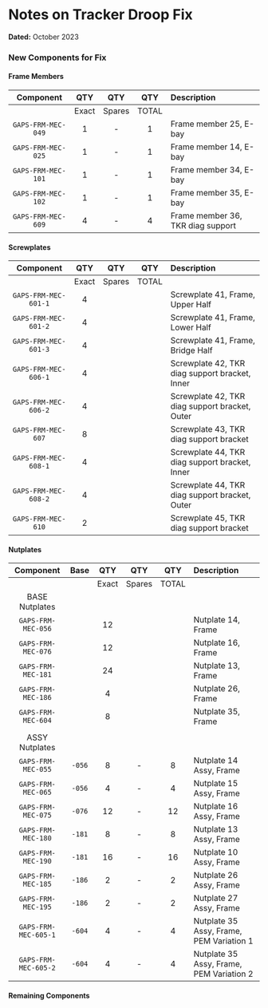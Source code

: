 # Notes on Tracker Droop Fix

**Dated:** October 2023

### New Components for Fix

#### Frame Members

|     Component      |  QTY  |  QTY   |  QTY  | Description                       |
|:------------------:|:-----:|:------:|:-----:|:----------------------------------|
|                    | Exact | Spares | TOTAL |                                   |
| `GAPS-FRM-MEC-049` |   1   |   -    |   1   | Frame member 25, E-bay            |
| `GAPS-FRM-MEC-025` |   1   |   -    |   1   | Frame member 14, E-bay            |
| `GAPS-FRM-MEC-101` |   1   |   -    |   1   | Frame member 34, E-bay            |
| `GAPS-FRM-MEC-102` |   1   |   -    |   1   | Frame member 35, E-bay            |
| `GAPS-FRM-MEC-609` |   4   |   -    |   4   | Frame member 36, TKR diag support |

#### Screwplates

|      Component       |  QTY  |  QTY   |  QTY  | Description                                    |
|:--------------------:|:-----:|:------:|:-----:|:-----------------------------------------------|
|                      | Exact | Spares | TOTAL |                                                |
| `GAPS-FRM-MEC-601-1` |   4   |        |       | Screwplate 41, Frame, Upper Half               |
| `GAPS-FRM-MEC-601-2` |   4   |        |       | Screwplate 41, Frame, Lower Half               |
| `GAPS-FRM-MEC-601-3` |   4   |        |       | Screwplate 41, Frame, Bridge Half              |
| `GAPS-FRM-MEC-606-1` |   4   |        |       | Screwplate 42, TKR diag support bracket, Inner |
| `GAPS-FRM-MEC-606-2` |   4   |        |       | Screwplate 42, TKR diag support bracket, Outer |
|  `GAPS-FRM-MEC-607`  |   8   |        |       | Screwplate 43, TKR diag support bracket        |
| `GAPS-FRM-MEC-608-1` |   4   |        |       | Screwplate 44, TKR diag support bracket, Inner |
| `GAPS-FRM-MEC-608-2` |   4   |        |       | Screwplate 44, TKR diag support bracket, Outer |
|  `GAPS-FRM-MEC-610`  |   2   |        |       | Screwplate 45, TKR diag support bracket        |

#### Nutplates

|      Component       |  Base  |  QTY  |  QTY   |  QTY  | Description                              |
|:--------------------:|:------:|:-----:|:------:|:-----:|:-----------------------------------------|
|                      |        | Exact | Spares | TOTAL |                                          |
|    BASE Nutplates    |        |       |        |       |                                          |
|  `GAPS-FRM-MEC-056`  |        |  12   |        |       | Nutplate 14, Frame                       |
|  `GAPS-FRM-MEC-076`  |        |  12   |        |       | Nutplate 16, Frame                       |
|  `GAPS-FRM-MEC-181`  |        |  24   |        |       | Nutplate 13, Frame                       |
|  `GAPS-FRM-MEC-186`  |        |   4   |        |       | Nutplate 26, Frame                       |
|  `GAPS-FRM-MEC-604`  |        |   8   |        |       | Nutplate 35, Frame                       |
|                      |        |       |        |       |                                          |
|    ASSY Nutplates    |        |       |        |       |                                          |
|  `GAPS-FRM-MEC-055`  | `-056` |   8   |   -    |   8   | Nutplate 14 Assy, Frame                  |
|  `GAPS-FRM-MEC-065`  | `-056` |   4   |   -    |   4   | Nutplate 15 Assy, Frame                  |
|  `GAPS-FRM-MEC-075`  | `-076` |  12   |   -    |  12   | Nutplate 16 Assy, Frame                  |
|  `GAPS-FRM-MEC-180`  | `-181` |   8   |   -    |   8   | Nutplate 13 Assy, Frame                  |
|  `GAPS-FRM-MEC-190`  | `-181` |  16   |   -    |  16   | Nutplate 10 Assy, Frame                  |
|  `GAPS-FRM-MEC-185`  | `-186` |   2   |   -    |   2   | Nutplate 26 Assy, Frame                  |
|  `GAPS-FRM-MEC-195`  | `-186` |   2   |   -    |   2   | Nutplate 27 Assy, Frame                  |
| `GAPS-FRM-MEC-605-1` | `-604` |   4   |   -    |   4   | Nutplate 35 Assy, Frame, PEM Variation 1 |
| `GAPS-FRM-MEC-605-2` | `-604` |   4   |   -    |   4   | Nutplate 35 Assy, Frame, PEM Variation 2 |


#### Remaining Components

